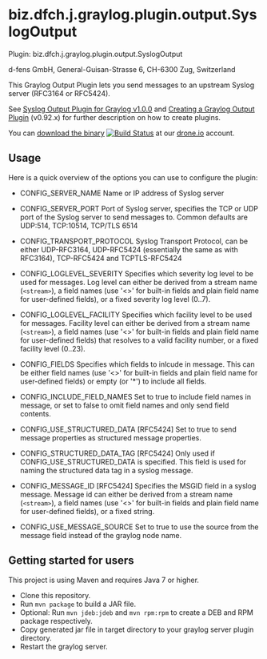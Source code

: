 biz.dfch.j.graylog.plugin.output.SyslogOutput
=============================================

Plugin: biz.dfch.j.graylog.plugin.output.SyslogOutput

d-fens GmbH, General-Guisan-Strasse 6, CH-6300 Zug, Switzerland

This Graylog Output Plugin lets you send messages to an upstream Syslog server (RFC3164 or RFC5424).

See [Syslog Output Plugin for Graylog v1.0.0](http://d-fens.ch/) and [Creating a Graylog Output Plugin](http://d-fens.ch/2015/01/07/howto-creating-a-graylog-output-plugin/) (v0.92.x) for further description on how to create plugins.

You can [download the binary](https://drone.io/github.com/dfch/biz.dfch.j.graylog.plugin.output.SyslogOutput/files) [![Build Status](https://drone.io/github.com/dfch/biz.dfch.j.graylog.plugin.output.SyslogOutput/status.png)](https://drone.io/github.com/dfch/biz.dfch.j.graylog.plugin.output.SyslogOutput/latest) at our [drone.io](https://drone.io/github.com/dfch) account.

Usage
-----

Here is a quick overview of the options you can use to configure the plugin:

* CONFIG_SERVER_NAME
  Name or IP address of Syslog server

* CONFIG_SERVER_PORT
  Port of Syslog server, specifies the TCP or UDP port of the Syslog server to send messages to. Common defaults are UDP:514, TCP:10514, TCP/TLS 6514

* CONFIG_TRANSPORT_PROTOCOL
  Syslog Transport Protocol, can be either UDP-RFC3164, UDP-RFC5424 (essentially the same as with RFC3164), TCP-RFC5424 and TCPTLS-RFC5424

* CONFIG_LOGLEVEL_SEVERITY
  Specifies which severity log level to be used for messages. Log level can either be derived from a stream name (```<stream>```), a field names (use '<>' for built-in fields and plain field name for user-defined fields), or a fixed severity log level (0..7).

* CONFIG_LOGLEVEL_FACILITY
  Specifies which facility level to be used for messages. Facility level can either be derived from a stream name (```<stream>```), a field names (use '<>' for built-in fields and plain field name for user-defined fields) that resolves to a valid facility number, or a fixed facility level (0..23).

* CONFIG_FIELDS
  Specifies which fields to inlcude in message. This can be either field names (use '<>' for built-in fields and plain field name for user-defined fields) or empty (or '*') to include all fields.

* CONFIG_INCLUDE_FIELD_NAMES
  Set to true to include field names in message, or set to false to omit field names and only send field contents.

* CONFIG_USE_STRUCTURED_DATA
  [RFC5424] Set to true to send message properties as structured message properties.

* CONFIG_STRUCTURED_DATA_TAG
  [RFC5424] Only used if CONFIG_USE_STRUCTURED_DATA is specified. This field is used for naming the structured data tag in a syslog message.

* CONFIG_MESSAGE_ID
  [RFC5424] Specifies the MSGID field in a syslog message. Message id can either be derived from a stream name (```<stream>```), a field names (use '<>' for built-in fields and plain field name for user-defined fields), or a fixed string.

* CONFIG_USE_MESSAGE_SOURCE
  Set to true to use the source from the message field instead of the graylog node name.

Getting started for users
-------------------------

This project is using Maven and requires Java 7 or higher.

* Clone this repository.
* Run `mvn package` to build a JAR file.
* Optional: Run `mvn jdeb:jdeb` and `mvn rpm:rpm` to create a DEB and RPM package respectively.
* Copy generated jar file in target directory to your graylog server plugin directory.
* Restart the graylog server.
